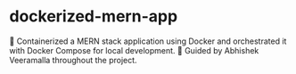 # dockerized-mern-app
🚀 Containerized a MERN stack application using Docker and orchestrated it with Docker Compose for local development. 🙌 Guided by Abhishek Veeramalla throughout the project.
